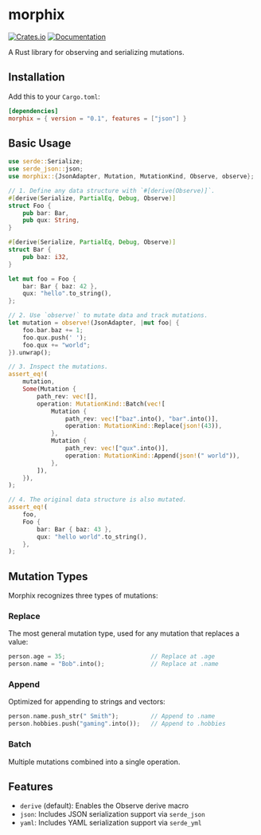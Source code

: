 # morphix

[![Crates.io](https://img.shields.io/crates/v/morphix.svg)](https://crates.io/crates/morphix)
[![Documentation](https://docs.rs/morphix/badge.svg)](https://docs.rs/morphix)
 
A Rust library for observing and serializing mutations.

## Installation

Add this to your `Cargo.toml`:

```toml
[dependencies]
morphix = { version = "0.1", features = ["json"] }
```

## Basic Usage

```rust
use serde::Serialize;
use serde_json::json;
use morphix::{JsonAdapter, Mutation, MutationKind, Observe, observe};

// 1. Define any data structure with `#[derive(Observe)]`.
#[derive(Serialize, PartialEq, Debug, Observe)]
struct Foo {
    pub bar: Bar,
    pub qux: String,
}

#[derive(Serialize, PartialEq, Debug, Observe)]
struct Bar {
    pub baz: i32,
}

let mut foo = Foo {
    bar: Bar { baz: 42 },
    qux: "hello".to_string(),
};

// 2. Use `observe!` to mutate data and track mutations.
let mutation = observe!(JsonAdapter, |mut foo| {
    foo.bar.baz += 1;
    foo.qux.push(' ');
    foo.qux += "world";
}).unwrap();

// 3. Inspect the mutations.
assert_eq!(
    mutation,
    Some(Mutation {
        path_rev: vec![],
        operation: MutationKind::Batch(vec![
            Mutation {
                path_rev: vec!["baz".into(), "bar".into()],
                operation: MutationKind::Replace(json!(43)),
            },
            Mutation {
                path_rev: vec!["qux".into()],
                operation: MutationKind::Append(json!(" world")),
            },
        ]),
    }),
);

// 4. The original data structure is also mutated.
assert_eq!(
    foo,
    Foo {
        bar: Bar { baz: 43 },
        qux: "hello world".to_string(),
    },
);
```

## Mutation Types

Morphix recognizes three types of mutations:

### Replace

The most general mutation type, used for any mutation that replaces a value:

```rust ignore
person.age = 35;                        // Replace at .age
person.name = "Bob".into();             // Replace at .name
```

### Append

Optimized for appending to strings and vectors:

```rust ignore
person.name.push_str(" Smith");         // Append to .name
person.hobbies.push("gaming".into());   // Append to .hobbies
```

### Batch

Multiple mutations combined into a single operation.

## Features

- `derive` (default): Enables the Observe derive macro
- `json`: Includes JSON serialization support via `serde_json`
- `yaml`: Includes YAML serialization support via `serde_yml`
